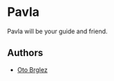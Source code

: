 # Pavla

Pavla will be your guide and friend.

## Authors

- [Oto Brglez](https://github.com/otobrglez)
